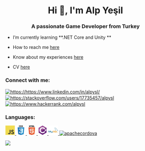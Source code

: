 <h1 align="center">Hi 👋, I'm Alp Yeşil</h1>
<h3 align="center">A passionate Game Developer from Turkey</h3>

-  I’m currently learning **.NET Core and Unity **

-  How to reach me <a href="https://www.linkedin.com/in/alpysl/">here</a>

-  Know about my experiences <a href="https://www.linkedin.com/in/alpysl/">here</a>

- CV <a href="alpyesil.pdf">here</a>




<h3 align="left">Connect with me:</h3>
<p align="left">    
  <a href="https://www.linkedin.com/in/alpysl//" target="blank"><img align="center" src="https://raw.githubusercontent.com/rahuldkjain/github-profile-readme-generator/master/src/images/icons/Social/linked-in-alt.svg" alt="https://https://www.linkedin.com/in/alpysl/" width="30" height="30" /></a>
  <a href="https://stackoverflow.com/users/17735457/alpysl" target="blank"><img align="center" src="https://raw.githubusercontent.com/rahuldkjain/github-profile-readme-generator/master/src/images/icons/Social/stack-overflow.svg" alt="https://stackoverflow.com/users/17735457/alpysl" width="30" height="30" /></a>
<a href="https://www.hackerrank.com/alpysl" target="blank"><img align="center" src="https://raw.githubusercontent.com/rahuldkjain/github-profile-readme-generator/master/src/images/icons/Social/hackerrank.svg" alt="https://www.hackerrank.com/alpysl" width="30" height="30" /></a>
</p>

<h3 align="left">Languages:</h3>
<p align="left"><a href="https://developer.mozilla.org/en-US/docs/Web/JavaScript" target="_blank" rel="noreferrer"> <img src="https://raw.githubusercontent.com/devicons/devicon/master/icons/javascript/javascript-original.svg" alt="javascript" width="30" height="30"/> </a><a href="https://www.w3schools.com/css/" target="_blank" rel="noreferrer"> <img src="https://raw.githubusercontent.com/devicons/devicon/master/icons/css3/css3-original-wordmark.svg" alt="css3" width="30" height="30"/> </a> <a href="https://www.w3.org/html/" target="_blank" rel="noreferrer"> <img src="https://raw.githubusercontent.com/devicons/devicon/master/icons/html5/html5-original-wordmark.svg" alt="html5" width="30" height="30"/> </a>   <a href="https://www.w3schools.com/cs/" target="_blank" rel="noreferrer"> <img src="https://raw.githubusercontent.com/devicons/devicon/master/icons/csharp/csharp-original.svg" alt="csharp" width="30" height="30"/> </a>  <a href="https://www.mysql.com/" target="_blank" rel="noreferrer"> <img src="https://raw.githubusercontent.com/devicons/devicon/master/icons/mysql/mysql-original-wordmark.svg" alt="mysql" width="30" height="30"/> </a> <a href="https://cordova.apache.org/" target="_blank" rel="noreferrer"> <img src="https://www.vectorlogo.zone/logos/apache_cordova/apache_cordova-icon.svg" alt="apachecordova" height="20" width="30"/> </a> </p>

![](https://komarev.com/ghpvc/?username=alpyesil&label=visitors)


                                                                                                   
                                                                                                                                                           
